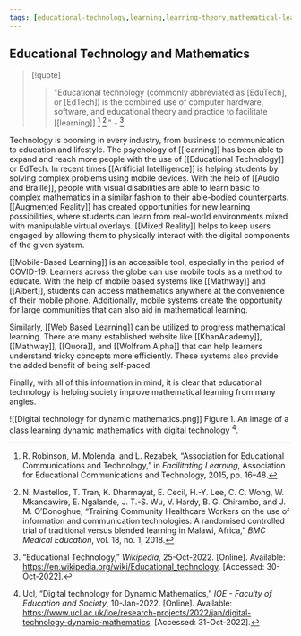```yaml
---
tags: [educational-technology,learning,learning-theory,mathematical-learning]
---
```


## Educational Technology and Mathematics

> [!quote] 
> > "Educational technology (commonly abbreviated as \[EduTech\], or \[EdTech\]) is the combined use of computer hardware, software, and educational theory and practice to facilitate [[learning]]  [^1] [^2]."  - [^3]

Technology is booming in every industry, from business to communication to education and lifestyle. The psychology of [[learning]] has been able to expand and reach more people with the use of [[Educational Technology]] or EdTech. In recent times [[Artificial Intelligence]] is helping students by solving complex problems using mobile devices. With the help of [[Audio and Braille]], people with visual disabilities are able to learn basic to complex mathematics in a similar fashion to their able-bodied counterparts. [[Augmented Reality]] has created opportunities for new learning possibilities, where students can learn from real-world environments mixed with manipulable virtual overlays. [[Mixed Reality]] helps to keep users engaged by allowing them to physically interact with the digital components of the given system.

[[Mobile-Based Learning]] is an accessible tool, especially in the period of COVID-19. Learners across the globe can use mobile tools as a method to educate. With the help of mobile based systems like [[Mathway]] and [[Albert]], students can access mathematics anywhere at the convenience of their mobile phone. Additionally, mobile systems create the opportunity for large communities that can also aid in mathematical learning.

Similarly, [[Web Based Learning]] can be utilized to progress mathematical learning. There are many established website like [[KhanAcademy]], [[Mathway]], [[Quora]], and [[Wolfram Alpha]] that can help learners understand tricky concepts more efficiently. These systems also provide the added benefit of being self-paced.  

Finally, with all of this information in mind, it is clear that educational technology is helping society improve mathematical learning from many angles.

![[Digital technology for dynamic mathematics.png]]
Figure 1. An image of a class learning dynamic mathematics with digital technology [^4].

[^1]: R. Robinson, M. Molenda, and L. Rezabek, “Association for Educational Communications and Technology,” in _Facilitating Learning_, Association for Educational Communications and Technology, 2015, pp. 16–48.
[^2]: N. Mastellos, T. Tran, K. Dharmayat, E. Cecil, H.-Y. Lee, C. C. Wong, W. Mkandawire, E. Ngalande, J. T.-S. Wu, V. Hardy, B. G. Chirambo, and J. M. O’Donoghue, “Training Community Healthcare Workers on the use of information and communication technologies: A randomised controlled trial of traditional versus blended learning in Malawi, Africa,” _BMC Medical Education_, vol. 18, no. 1, 2018.
[^3]:“Educational Technology,” _Wikipedia_, 25-Oct-2022. [Online]. Available: https://en.wikipedia.org/wiki/Educational_technology. [Accessed: 30-Oct-2022].
[^4]: Ucl, “Digital technology for Dynamic Mathematics,” _IOE - Faculty of Education and Society_, 10-Jan-2022. [Online]. Available: https://www.ucl.ac.uk/ioe/research-projects/2022/jan/digital-technology-dynamic-mathematics. [Accessed: 31-Oct-2022].
